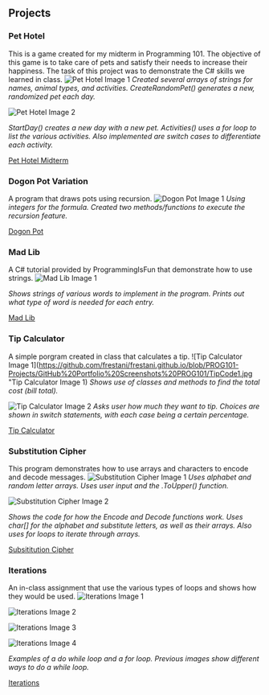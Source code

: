 ## Projects
### Pet Hotel
This is a game created for my midterm in Programming 101. The objective of this game is to take care of pets and satisfy their needs to increase their happiness. The task of this project was to demonstrate the C# skills we learned in class.
![Pet Hotel Image 1](https://github.com/frestani/frestani.github.io/blob/PROG101-Projects/GitHub%20Portfolio%20Screenshots%20PROG101/PetHotel_1.jpg "Pet Hotel Image 1")
*Created several arrays of strings for names, animal types, and activities. CreateRandomPet() generates a new, randomized pet each day.*

![Pet Hotel Image 2](https://github.com/frestani/frestani.github.io/blob/PROG101-Projects/GitHub%20Portfolio%20Screenshots%20PROG101/PetHotel_2.jpg "Pet Hotel Image 2")

*StartDay() creates a new day with a new pet. Activities() uses a for loop to list the various activities. Also implemented are switch cases to differentiate each activity.*

[Pet Hotel Midterm](https://github.com/frestani/frestani.github.io/blob/Pet-Hotel/PetHotel.zip)


### Dogon Pot Variation
A program that draws pots using recursion.
![Dogon Pot Image 1](https://github.com/frestani/frestani.github.io/blob/PROG101-Projects/GitHub%20Portfolio%20Screenshots%20PROG101/DogonPot_1.jpg "Dogon Pot Image 1")
*Using integers for the formula. Created two methods/functions to execute the recursion feature.*

[Dogon Pot](https://github.com/frestani/frestani.github.io/blob/PROG101-Projects/DogonPotVariation.zip)

### Mad Lib
A C# tutorial provided by ProgrammingIsFun that demonstrate how to use strings.
![Mad Lib Image 1](https://github.com/frestani/frestani.github.io/blob/PROG101-Projects/GitHub%20Portfolio%20Screenshots%20PROG101/MadLib_1.jpg "Mad Lib Image 1")

*Shows strings of various words to implement in the program. Prints out what type of word is needed for each entry.*

[Mad Lib](https://github.com/frestani/frestani.github.io/blob/PROG101-Projects/MadLib_ProgrammingIsFun.zip)

### Tip Calculator
A simple porgram created in class that calculates a tip.
![Tip Calculator Image 1](https://github.com/frestani/frestani.github.io/blob/PROG101-Projects/GitHub%20Portfolio%20Screenshots%20PROG101/TipCode1.jpg "Tip Calculator Image 1)
*Shows use of classes and methods to find the total cost (bill total).*

![Tip Calculator Image 2](https://github.com/frestani/frestani.github.io/blob/PROG101-Projects/GitHub%20Portfolio%20Screenshots%20PROG101/TipCode2.jpg "Tip Calculator Image 2")
*Asks user how much they want to tip. Choices are shown in switch statements, with each case being a certain percentage.*

[Tip Calculator](https://github.com/frestani/frestani.github.io/blob/PROG101-Projects/BuildCodeIII_TipCalculator.zip)

### Substitution Cipher
This program demonstrates how to use arrays and characters to encode and decode messages.
![Substitution Cipher Image 1](https://github.com/frestani/frestani.github.io/blob/PROG101-Projects/GitHub%20Portfolio%20Screenshots%20PROG101/Substitution2022_1.jpg  "Substitution Cipher Image 1")
*Uses alphabet and random letter arrays. Uses user input and the .ToUpper() function.*

![Substitution Cipher Image 2](https://github.com/frestani/frestani.github.io/blob/PROG101-Projects/GitHub%20Portfolio%20Screenshots%20PROG101/Substitution2022_2.jpg "Substitution Cipher Image 2")

*Shows the code for how the Encode and Decode functions work. Uses char[] for the alphabet and substitute letters, as well as their arrays. Also uses for loops to iterate through arrays.*

[Subsititution Cipher](https://github.com/frestani/frestani.github.io/blob/PROG101-Projects/SubstitutionCipherFall2022.zip)

### Iterations
An in-class assignment that use the various types of loops and shows how they would be used.
![Iterations Image 1](https://github.com/frestani/frestani.github.io/blob/PROG101-Projects/GitHub%20Portfolio%20Screenshots%20PROG101/Iterations_1.jpg "Iterations Image 1")

![Iterations Image 2](https://github.com/frestani/frestani.github.io/blob/PROG101-Projects/GitHub%20Portfolio%20Screenshots%20PROG101/Iterations_2.jpg "Iterations Image 2")

![Iterations Image 3](https://github.com/frestani/frestani.github.io/blob/PROG101-Projects/GitHub%20Portfolio%20Screenshots%20PROG101/Iterations_3.jpg "Iterations Image 3")

![Iterations Image 4](https://github.com/frestani/frestani.github.io/blob/PROG101-Projects/GitHub%20Portfolio%20Screenshots%20PROG101/Iterations_4.jpg "Iterations Image 4")

*Examples of a do while loop and a for loop. Previous images show different ways to do a while loop.*



[Iterations](https://github.com/frestani/frestani.github.io/blob/PROG101-Projects/Iterations.zip)

